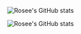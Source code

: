 ![Rosee's GitHub stats](https://github-readme-stats.vercel.app/api?username=Rosee-xx&show_icons=true&theme=omni)

![Rosee's GitHub stats](https://github-readme-stats.vercel.app/api/top-langs/?username=Rosee-xx&show_icons=true&theme=omni)
